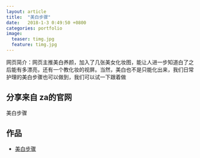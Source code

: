 ```yaml
---
layout: article
title:  "美白步骤"
date:   2018-1-3 0:49:50 +0800
categories: portfolio
image:
  teaser: timg.jpg
  feature: timg.jpg
---
```

网页简介：网页主推美白养颜，加入了几张美女化妆图，能让人进一步知道白了之后能有多漂亮，还有一个教化妆的视屏。当然，美白也不是只能化出来，我们日常护理的美白步骤也可以做到，我们可以试一下跟着做



## 分享来自 za的官网

美白步骤

## 作品

- <a href="https://zechuncai.github.io/portfolio/makeup" target="_blank">美白步骤</a>
